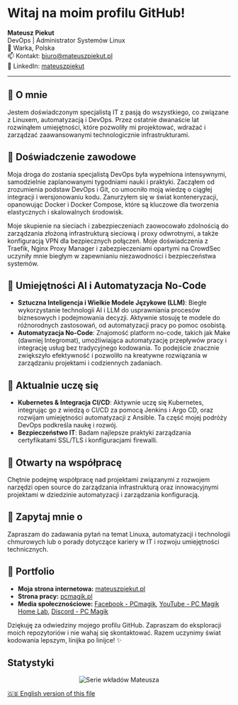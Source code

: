 # Witaj na moim profilu GitHub!

**Mateusz Piekut**  
DevOps | Administrator Systemów Linux  
📍 Warka, Polska  
📫 Kontakt: [biuro@mateuszpiekut.pl](mailto:biuro@mateuszpiekut.pl)  
🔗 LinkedIn: [mateuszpiekut](https://www.linkedin.com/in/mateuszpiekut)

---

## 🔭 O mnie

Jestem doświadczonym specjalistą IT z pasją do wszystkiego, co związane z Linuxem, automatyzacją i DevOps. Przez ostatnie dwanaście lat rozwinąłem umiejętności, które pozwoliły mi projektować, wdrażać i zarządzać zaawansowanymi technologicznie infrastrukturami.

## 💼 Doświadczenie zawodowe

Moja droga do zostania specjalistą DevOps była wypełniona intensywnymi, samodzielnie zaplanowanymi tygodniami nauki i praktyki. Zacząłem od zrozumienia podstaw DevOps i Git, co umocniło moją wiedzę o ciągłej integracji i wersjonowaniu kodu. Zanurzyłem się w świat konteneryzacji, opanowując Docker i Docker Compose, które są kluczowe dla tworzenia elastycznych i skalowalnych środowisk.

Moje skupienie na sieciach i zabezpieczeniach zaowocowało zdolnością do zarządzania złożoną infrastrukturą sieciową i proxy odwrotnymi, a także konfiguracją VPN dla bezpiecznych połączeń. Moje doświadczenia z Traefik, Nginx Proxy Manager i zabezpieczeniami opartymi na CrowdSec uczyniły mnie biegłym w zapewnianiu niezawodności i bezpieczeństwa systemów.

## 🤖 Umiejętności AI i Automatyzacja No-Code

- **Sztuczna Inteligencja i Wielkie Modele Językowe (LLM)**: Biegłe wykorzystanie technologii AI i LLM do usprawniania procesów biznesowych i podejmowania decyzji. Aktywnie stosuję te modele do różnorodnych zastosowań, od automatyzacji pracy po pomoc osobistą.
- **Automatyzacja No-Code**: Znajomość platform no-code, takich jak Make (dawniej Integromat), umożliwiająca automatyzację przepływów pracy i integrację usług bez tradycyjnego kodowania. To podejście znacznie zwiększyło efektywność i pozwoliło na kreatywne rozwiązania w zarządzaniu projektami i codziennych zadaniach.

## 🌱 Aktualnie uczę się

- **Kubernetes & Integracja CI/CD**: Aktywnie uczę się Kubernetes, integrując go z wiedzą o CI/CD za pomocą Jenkins i Argo CD, oraz rozwijam umiejętności automatyzacji z Ansible. Ta część mojej podróży DevOps podkreśla naukę i rozwój.
- **Bezpieczeństwo IT**: Badam najlepsze praktyki zarządzania certyfikatami SSL/TLS i konfiguracjami firewalli.

## 👯 Otwarty na współpracę

Chętnie podejmę współpracę nad projektami związanymi z rozwojem narzędzi open source do zarządzania infrastrukturą oraz innowacyjnymi projektami w dziedzinie automatyzacji i zarządzania konfiguracją.

## 💬 Zapytaj mnie o

Zapraszam do zadawania pytań na temat Linuxa, automatyzacji i technologii chmurowych lub o porady dotyczące kariery w IT i rozwoju umiejętności technicznych.

## 📣 Portfolio

- **Moja strona internetowa:** [mateuszpiekut.pl](https://mateuszpiekut.pl)
- **Strona pracy:** [pcmagik.pl](https://pcmagik.pl)
- **Media społecznościowe:** [Facebook - PCmagik](https://pl-pl.facebook.com/PCmagik), [YouTube - PC Magik Home Lab](https://www.youtube.com/c/PCMagikHomeLab), [Discord - PC Magik](https://discord.gg/vM4ahjMA4N)

Dziękuję za odwiedziny mojego profilu GitHub. Zapraszam do eksploracji moich repozytoriów i nie wahaj się skontaktować. Razem uczynimy świat kodowania lepszym, linijka po linijce! ✨

## Statystyki

<p align="center">
  <img src="https://github-readme-streak-stats.herokuapp.com/?user=pcmagik&show_icons=true&locale=pl&layout=compact&theme=light&line_height=0" alt="Serie wkładów Mateusza"/>
</p>

[🇬🇧 English version of this file](README.md)
